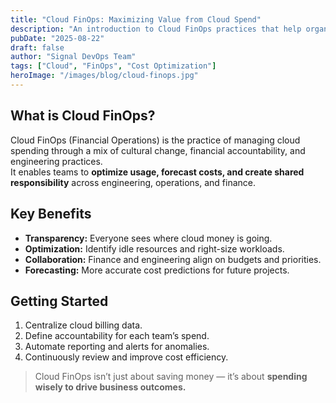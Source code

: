 ```yaml
---
title: "Cloud FinOps: Maximizing Value from Cloud Spend"
description: "An introduction to Cloud FinOps practices that help organizations align engineering, finance, and business teams to control costs and drive accountability."
pubDate: "2025-08-22"
draft: false
author: "Signal DevOps Team"
tags: ["Cloud", "FinOps", "Cost Optimization"]
heroImage: "/images/blog/cloud-finops.jpg"
---
```


## What is Cloud FinOps?

Cloud FinOps (Financial Operations) is the practice of managing cloud spending through a mix of cultural change, financial accountability, and engineering practices.  
It enables teams to **optimize usage, forecast costs, and create shared responsibility** across engineering, operations, and finance.

## Key Benefits

- **Transparency:** Everyone sees where cloud money is going.
- **Optimization:** Identify idle resources and right-size workloads.
- **Collaboration:** Finance and engineering align on budgets and priorities.
- **Forecasting:** More accurate cost predictions for future projects.

## Getting Started

1. Centralize cloud billing data.
2. Define accountability for each team’s spend.
3. Automate reporting and alerts for anomalies.
4. Continuously review and improve cost efficiency.

> Cloud FinOps isn’t just about saving money — it’s about **spending wisely to drive business outcomes.**
